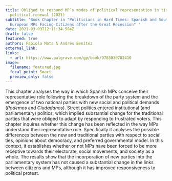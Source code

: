 ```yaml
---
title: Obliged to respond MP’s modes of political representation in times of
  political renewal (2021)
subtitle: 'Book Chapter in "Politicians in Hard Times: Spanish and South
  European MPs Facing Citizens after the Great Recession" '
date: 2021-03-03T12:11:34.584Z
draft: false
featured: true
authors: Fabiola Mota & Andrés Benítez
external_link: 
links:
  - url: https://www.palgrave.com/gp/book/9783030702410
image:
  filename: featured.jpg
  focal_point: Smart
  preview_only: false
---
```

This chapter analyses the way in which Spanish MPs conceive their representative role following the breakdown of the party system and the emergence of two national parties with new social and political demands (*Podemos* and *Ciudadanos*). Street politics entered institutional (and parliamentary) politics, which implied substantial change for the traditional parties that were obliged to adapt by responding to frustrated voters. This chapter inquires whether this change has been reflected in the way MPs understand their representative role. Specifically it analyses the possible differences between the new and traditional parties with respect to social ties, opinions about democracy, and preferred governmental model. In this context, it establishes whether or not MPs have been forced to be more receptive towards their electorate, social movements, and society as a whole. The results show that the incorporation of new parties into the parliamentary system has not caused a substantial change in the links between citizens and MPs, although it has improved responsiveness to political protest.
